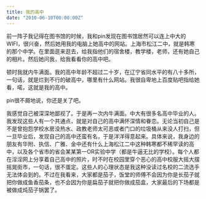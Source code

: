 ```yaml
---
title: 我的高中
date: "2010-06-10T00:00:00Z"
---
```


前一阵子我记得在图书馆的时候，我和pin发现在图书馆居然可以连上中大的WIFI，很兴奋，然后她用我的电脑上她高中的网站。上海市松江二中，就是韩寒的那个中学。在里面逛来逛去，给我指他们的宿舍楼，教学楼，老师，还有她自己的相片。然后她问我，给我看看你的高中吧。

顿时我就内牛满面。我的高中年龄不超过二十岁，在辽宁省同水平的有八十多所，一句话，就是烂到不行的破高中，哪里有什么网站。我很自卑地上百度贴吧指给她看，喏，这就是我的高中。

pin很不屑地说，你还是关了吧。

我感觉自己被深深地鄙视了。于是再一次内牛满面。中大有很多名高中毕业的人。我发现这些人有一个共通点，就是对自己的高中满怀深情和眷恋。无论当初自己是不是曾抱怨学校水房没热水、政教老师太可恶或者门口的垃圾桶从来没人打扫，但一旦毕业后，发现自己的高中还蛮有名，于是洋洋得意起来。具体来说，我身边的朋友有华附、执信、广雅、金中还有什么上海松江二中这种韩寒都不稀罕读的高中，以及各个省市的省会某某第一OR实验中学（都是牛逼无比的学校）。每个人都在淫淫网上分享着自己高中的照片，时不时在校园里穿个恶心的高中校服大摇大摆摇晃街市，一句话，很不蛋定。这些人的心理状态是我这种没读过名校的二流选手无法体会到的。不过在我看来，大家都是茄子，饭堂的师傅不会因为你是长茄子就把你做成鱼香茄条，也不会因为你是扁茄子就把你做成茄盒，大家最后的下场都是被做成炖茄子锅罢了。